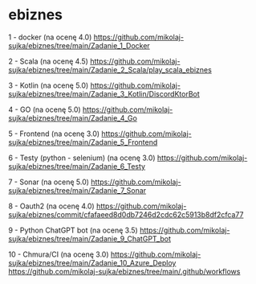 # ebiznes 

1 - docker (na ocenę 4.0)
https://github.com/mikolaj-sujka/ebiznes/tree/main/Zadanie_1_Docker

2 - Scala (na ocenę 4.5)
https://github.com/mikolaj-sujka/ebiznes/tree/main/Zadanie_2_Scala/play_scala_ebiznes

3 - Kotlin (na ocenę 5.0)
https://github.com/mikolaj-sujka/ebiznes/tree/main/Zadanie_3_Kotlin/DiscordKtorBot

4 - GO (na ocenę 5.0)
https://github.com/mikolaj-sujka/ebiznes/tree/main/Zadanie_4_Go

5 - Frontend (na ocenę 3.0)
https://github.com/mikolaj-sujka/ebiznes/tree/main/Zadanie_5_Frontend

6 - Testy (python - selenium) (na ocenę 3.0)
https://github.com/mikolaj-sujka/ebiznes/tree/main/Zadanie_6_Testy

7 - Sonar (na ocenę 5.0)
https://github.com/mikolaj-sujka/ebiznes/tree/main/Zadanie_7_Sonar

8 - Oauth2 (na ocenę 4.0)
https://github.com/mikolaj-sujka/ebiznes/commit/cfafaeed8d0db7246d2cdc62c5913b8df2cfca77

9 - Python ChatGPT bot (na ocenę 3.5)
https://github.com/mikolaj-sujka/ebiznes/tree/main/Zadanie_9_ChatGPT_bot

10 - Chmura/CI (na ocenę 3.0)
https://github.com/mikolaj-sujka/ebiznes/tree/main/Zadanie_10_Azure_Deploy
https://github.com/mikolaj-sujka/ebiznes/tree/main/.github/workflows
